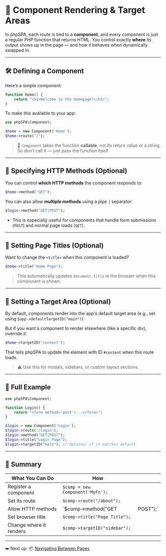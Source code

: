 # 🧩 Component Rendering & Target Areas

In phpSPA, each route is tied to a **component**, and every component is just a regular PHP function that returns HTML. You control exactly **where** its output shows up in the page — and how it behaves when dynamically swapped in.

---

## 🛠️ Defining a Component

Here’s a simple component:

```php
function Home() {
    return "<h1>Welcome to the homepage!</h1>";
}
```

To make this available to your app:

```php
use phpSPA\Component;

$home = new Component('Home');
$home->route("/");
```

> 🔸 `Component` takes the function **callable**, not its return value or a string. So don’t call it — just pass the function itself.

---

## 🔢 Specifying HTTP Methods (Optional)

You can control **which HTTP methods** the component responds to:

```php
$home->method("GET");
```

You can also allow **multiple methods** using a pipe `|` separator:

```php
$login->method("GET|POST");
```

* This is especially useful for components that handle form submissions (`POST`) and normal page loads (`GET`).

---

## 📄 Setting Page Titles (Optional)

Want to change the `<title>` when this component is loaded?

```php
$home->title("Home Page");
```

> This automatically updates `document.title` in the browser when this component is shown.

---

## 🎯 Setting a Target Area (Optional)

By default, components render into the app's default target area
(e.g., set using `$app->defaultTargetID("main")`).

But if you want a component to render elsewhere (like a specific div), override it:

```php
$home->targetID("content");
```

That tells phpSPA to update the element with ID `#content` when this route loads.

> ⚠️ Use this for modals, sidebars, or custom layout sections.

---

## 🔁 Full Example

```php
use phpSPA\Component;

function Login() {
    return "<form method='post'>...</form>";
}

$login = new Component('Login');
$login->route("/login");
$login->method("GET|POST");
$login->title("Login Page");
$login->targetID("main"); // Optional if it matches default
```

---

## 🧠 Summary

| What You Can Do         | How                              |           |
| ----------------------- | -------------------------------- | --------- |
| Register a component    | `$comp = new Component('MyFn');` |           |
| Set its route           | `$comp->route("/about");`        |           |
| Allow HTTP methods      | \`\$comp->method("GET            | POST");\` |
| Set browser title       | `$comp->title("Page Title");`    |           |
| Change where it renders | `$comp->targetID("sidebar");`    |           |

---

➡️ Next up: 📦 [Navigating Between Pages](./9-navigating-between-pages.md)
